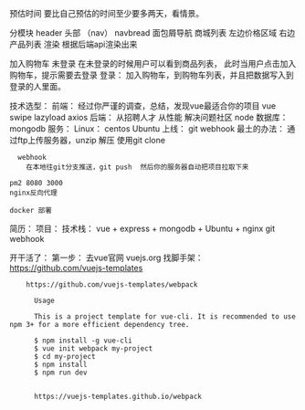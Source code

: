 预估时间
  要比自己预估的时间至少要多两天，看情景。

分模块
header   头部 （nav）
navbread 面包屑导航
商城列表
  左边价格区域
  右边产品列表 渲染 根据后端api渲染出来
  
  加入购物车
    未登录
      在未登录的时候用户可以看到商品列表，
      此时当用户点击加入购物车，提示需要去登录
    登录：
      加入购物车，到购物车列表，并且把数据写入到登录的人里面。
      

技术选型：
  前端：
    经过你严谨的调查，总结，发现vue最适合你的项目
    vue 
      swipe
      lazyload
      axios
  后端：
    从招聘人才
    从性能
    解决问题社区
    node 
  数据库：
    mongodb
  服务：
    Linux：
      centos
      Ubuntu
  上线： 
    git  webhook
      最土的办法：
        通过ftp上传服务器，unzip 解压
        使用git clone 

      webhook
        在本地往git分支推送，git push  然后你的服务器自动把项目拉取下来

    pm2 8080 3000
    nginx反向代理

    docker 部署



简历：
  项目：
    技术栈：
    vue + express + mongodb + Ubuntu + nginx git webhook


  开干活了：
    第一步：
      去vue官网
        vuejs.org
      找脚手架：
        https://github.com/vuejs-templates

        https://github.com/vuejs-templates/webpack

```
      Usage

      This is a project template for vue-cli. It is recommended to use npm 3+ for a more efficient dependency tree.

      $ npm install -g vue-cli
      $ vue init webpack my-project
      $ cd my-project
      $ npm install
      $ npm run dev


      https://vuejs-templates.github.io/webpack
```